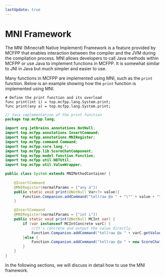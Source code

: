 ```yaml
---
lastUpdate: true
---
```


# MNI Framework

The MNI (Minecraft Native Implement) Framework is a feature provided by MCFPP that enables interaction between the compiler and the JVM during the compilation process. MNI allows developers to call Java methods within MCFPP or use Java to implement functions in MCFPP. It is somewhat similar to JNI in Java but much simpler and easier to use.

Many functions in MCFPP are implemented using MNI, such as the `print` function. Below is an example showing how the `print` function is implemented using MNI.

```mcfpp
# Define the print function and its overload
func print(int i) = top.mcfpp.lang.System.print;
func print(any a) = top.mcfpp.lang.System.print;
```

```java
// Java implementation of the print function
package top.mcfpp.lang;

import org.jetbrains.annotations.NotNull;
import top.mcfpp.annotations.InsertCommand;
import top.mcfpp.annotations.MNIRegister;
import top.mcfpp.command.Command;
import top.mcfpp.core.lang.*;
import top.mcfpp.lib.ScoreChatComponent;
import top.mcfpp.model.function.Function;
import top.mcfpp.util.NBTUtil;
import top.mcfpp.util.ValueWrapper;

public class System extends MNIMethodContainer {
    
    @InsertCommand
    @MNIRegister(normalParams = {"any a"})
    public static void print(@NotNull Var<?> value){
        Function.Companion.addCommand("tellraw @a " + "\"" + value + "\"");
    }

    @InsertCommand
    @MNIRegister(normalParams = {"int i"})
    public static void print(@NotNull MCInt var) {
        if (var instanceof MCIntConcrete varC) {
            //It's concrete and output the value directly.
            Function.Companion.addCommand("tellraw @a " + varC.getValue());
        }else {
            Function.Companion.addCommand("tellraw @a " + new ScoreChatComponent(var).toCommandPart());
        }
    }
}
```

In the following sections, we will discuss in detail how to use the MNI framework.
